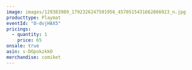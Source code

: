 ```yaml
---
image: images/129383989_1792326247591956_4570515431662866923_n.jpg
producttype: Playmat
eventId: "O-dvjHAX5"
pricings:
  - quantity: 1
    price: 65
onsale: true
asin: s-DOpokzkkO
merchandise: comiket
---
```

